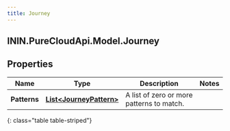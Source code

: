 ```yaml
---
title: Journey
---
```

## ININ.PureCloudApi.Model.Journey

## Properties

|Name | Type | Description | Notes|
|------------ | ------------- | ------------- | -------------|
| **Patterns** | [**List&lt;JourneyPattern&gt;**](JourneyPattern.html) | A list of zero or more patterns to match. | |
{: class="table table-striped"}


